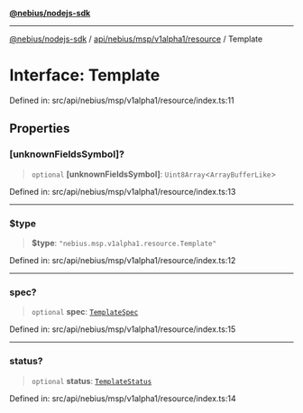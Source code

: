 [**@nebius/nodejs-sdk**](../../../../../../README.md)

***

[@nebius/nodejs-sdk](../../../../../../README.md) / [api/nebius/msp/v1alpha1/resource](../README.md) / Template

# Interface: Template

Defined in: src/api/nebius/msp/v1alpha1/resource/index.ts:11

## Properties

### \[unknownFieldsSymbol\]?

> `optional` **\[unknownFieldsSymbol\]**: `Uint8Array`\<`ArrayBufferLike`\>

Defined in: src/api/nebius/msp/v1alpha1/resource/index.ts:13

***

### $type

> **$type**: `"nebius.msp.v1alpha1.resource.Template"`

Defined in: src/api/nebius/msp/v1alpha1/resource/index.ts:12

***

### spec?

> `optional` **spec**: [`TemplateSpec`](TemplateSpec.md)

Defined in: src/api/nebius/msp/v1alpha1/resource/index.ts:15

***

### status?

> `optional` **status**: [`TemplateStatus`](TemplateStatus.md)

Defined in: src/api/nebius/msp/v1alpha1/resource/index.ts:14
